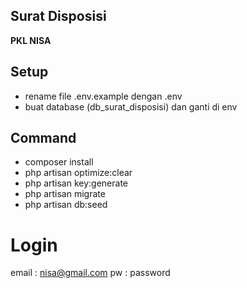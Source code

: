 ## Surat Disposisi
<p><b>PKL NISA</b></p>

## Setup
- rename file .env.example dengan .env
- buat database (db_surat_disposisi) dan ganti di env

## Command
- composer install
- php artisan optimize:clear
- php artisan key:generate
- php artisan migrate
- php artisan db:seed

# Login
email : nisa@gmail.com
pw : password